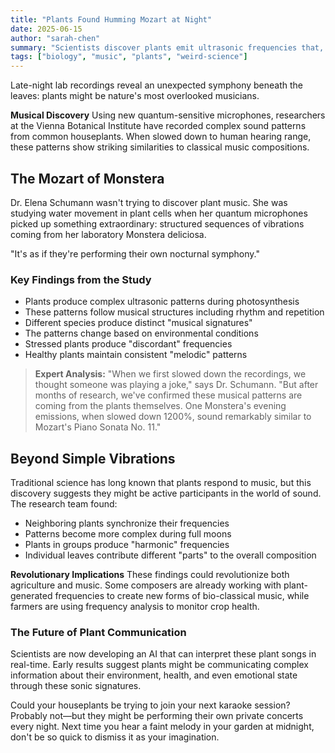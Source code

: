 ```yaml
---
title: "Plants Found Humming Mozart at Night"
date: 2025-06-15
author: "sarah-chen"
summary: "Scientists discover plants emit ultrasonic frequencies that, when slowed down, sound remarkably like classical music."
tags: ["biology", "music", "plants", "weird-science"]
---
```


Late-night lab recordings reveal an unexpected symphony beneath the leaves: plants might be nature's most overlooked musicians.

<div class="callout">
<strong>Musical Discovery</strong>
Using new quantum-sensitive microphones, researchers at the Vienna Botanical Institute have recorded complex sound patterns from common houseplants. When slowed down to human hearing range, these patterns show striking similarities to classical music compositions.
</div>

## The Mozart of Monstera

Dr. Elena Schumann wasn't trying to discover plant music. She was studying water movement in plant cells when her quantum microphones picked up something extraordinary: structured sequences of vibrations coming from her laboratory Monstera deliciosa.

<div class="pull-quote">
"It's as if they're performing their own nocturnal symphony."
</div>

### Key Findings from the Study

- Plants produce complex ultrasonic patterns during photosynthesis
- These patterns follow musical structures including rhythm and repetition
- Different species produce distinct "musical signatures"
- The patterns change based on environmental conditions
- Stressed plants produce "discordant" frequencies
- Healthy plants maintain consistent "melodic" patterns

> **Expert Analysis:** "When we first slowed down the recordings, we thought someone was playing a joke," says Dr. Schumann. "But after months of research, we've confirmed these musical patterns are coming from the plants themselves. One Monstera's evening emissions, when slowed down 1200%, sound remarkably similar to Mozart's Piano Sonata No. 11."

## Beyond Simple Vibrations

Traditional science has long known that plants respond to music, but this discovery suggests they might be active participants in the world of sound. The research team found:

- Neighboring plants synchronize their frequencies
- Patterns become more complex during full moons
- Plants in groups produce "harmonic" frequencies
- Individual leaves contribute different "parts" to the overall composition

<div class="callout">
<strong>Revolutionary Implications</strong>
These findings could revolutionize both agriculture and music. Some composers are already working with plant-generated frequencies to create new forms of bio-classical music, while farmers are using frequency analysis to monitor crop health.
</div>

### The Future of Plant Communication

Scientists are now developing an AI that can interpret these plant songs in real-time. Early results suggest plants might be communicating complex information about their environment, health, and even emotional state through these sonic signatures.

Could your houseplants be trying to join your next karaoke session? Probably not—but they might be performing their own private concerts every night. Next time you hear a faint melody in your garden at midnight, don't be so quick to dismiss it as your imagination.
